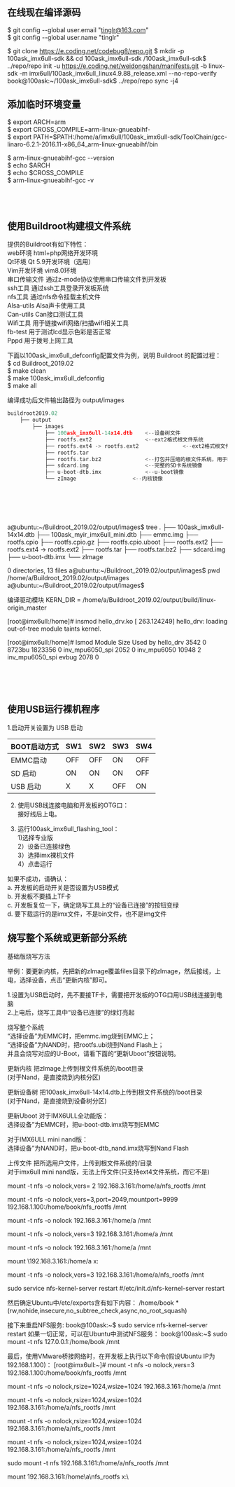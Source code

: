 

## 在线现在编译源码 <br>

$ git config --global user.email "tinglr@163.com"                          
$ git config --global user.name "tinglr"


$ git clone https://e.coding.net/codebug8/repo.git 
$ mkdir -p 100ask_imx6ull-sdk && cd 100ask_imx6ull-sdk 
/100ask_imx6ull-sdk$ ../repo/repo init -u https://e.coding.net/weidongshan/manifests.git  -b linux-sdk -m imx6ull/100ask_imx6ull_linux4.9.88_release.xml --no-repo-verify  
book@100ask:~/100ask_imx6ull-sdk$  ../repo/repo sync -j4



## 添加临时环境变量 <br>

$ export ARCH=arm    <br>
$ export CROSS_COMPILE=arm-linux-gnueabihf-   <br>
$ export PATH=$PATH:/home/a/imx6ull/100ask_imx6ull-sdk/ToolChain/gcc-linaro-6.2.1-2016.11-x86_64_arm-linux-gnueabihf/bin  <br>

$ arm-linux-gnueabihf-gcc --version   <br>
$ echo $ARCH <br>
$ echo $CROSS_COMPILE <br>
$ arm-linux-gnueabihf-gcc -v <br>
<br><br><br>




## 使用Buildroot构建根文件系统 <br>

提供的Buildroot有如下特性： <br>
web环境	html+php网络开发环境 <br>
Qt环境	Qt 5.9开发环境（选用） <br>
Vim开发环境	vim8.0环境 <br>
串口传输文件	通过z-mode协议使用串口传输文件到开发板 <br>
ssh工具	通过ssh工具登录开发板系统 <br>
nfs工具	通过nfs命令挂载主机文件 <br>
Alsa-utils	Alsa声卡使用工具 <br>
Can-utils	Can接口测试工具 <br>
Wifi工具	用于链接wifi网络/扫描wifi相关工具 <br>
fb-test	用于测试lcd显示色彩是否正常 <br>
Pppd	用于拨号上网工具 <br>


下面以100ask_imx6ull_defconfig配置文件为例，说明 Buildroot 的配置过程： <br>
$ cd Buildroot_2019.02 <br>
$ make clean <br>
$ make 100ask_imx6ull_defconfig <br>
$ make all <br>
 

编译成功后文件输出路径为 output/images <br>
```c
buildroot2019.02	 
	├── output 
		├── images	
			├── 100ask_imx6ull-14x14.dtb	<--设备树文件	
			├── rootfs.ext2					<--ext2格式根文件系统
			├── rootfs.ext4 -> rootfs.ext2		        <--ext2格式根文件系统	 
			├── rootfs.tar					 
			├── rootfs.tar.bz2				<--打包并压缩的根文件系统，用于NFSROOT启动 
			├── sdcard.img					<--完整的SD卡系统镜像 
			├── u-boot-dtb.imx				<--u-boot镜像
			└── zImage					<--内核镜像
 
```

<br><br><br>


a@ubuntu:~/Buildroot_2019.02/output/images$ tree
.
├── 100ask_imx6ull-14x14.dtb
├── 100ask_myir_imx6ull_mini.dtb
├── emmc.img
├── rootfs.cpio
├── rootfs.cpio.gz
├── rootfs.cpio.uboot
├── rootfs.ext2
├── rootfs.ext4 -> rootfs.ext2
├── rootfs.tar
├── rootfs.tar.bz2
├── sdcard.img
├── u-boot-dtb.imx
└── zImage

0 directories, 13 files
a@ubuntu:~/Buildroot_2019.02/output/images$ pwd
/home/a/Buildroot_2019.02/output/images
a@ubuntu:~/Buildroot_2019.02/output/images$

编译驱动模块
KERN_DIR = /home/a/Buildroot_2019.02/output/build/linux-origin_master

[root@imx6ull:/home]# insmod hello_drv.ko
[  263.124249] hello_drv: loading out-of-tree module taints kernel.

[root@imx6ull:/home]# lsmod
Module                  Size  Used by
hello_drv               3542  0
8723bu               1823356  0
inv_mpu6050_spi         2052  0
inv_mpu6050            10948  2 inv_mpu6050_spi
evbug                   2078  0





<br><br><br>

## 使用USB运行裸机程序 <br>

1.启动开关设置为 USB 启动<br>
 
 BOOT启动方式  | SW1  | SW2 |  SW3|  SW4
 ------ |------|------|------|------ 
 EMMC启动  | OFF | OFF  | ON   | OFF 
 SD  启动  | ON  | ON   | ON   | OFF 
 USB 启动  | X   | X    | OFF  | ON 
 
2. 使用USB线连接电脑和开发板的OTG口：<br>
接好线后上电。<br>

3. 运行100ask_imx6ull_flashing_tool：<br>
1)选择专业版<br>
2）设备已连接绿色<br>
3）选择imx裸机文件<br>
4）点击运行<br>


如果不成功，请确认：<br>
a. 开发板的启动开关是否设置为USB模式<br>
b. 开发板不要插上TF卡<br>
c. 开发板复位一下，确定烧写工具上的“设备已连接”的按钮变绿<br>
d. 要下载运行的是imx文件，不是bin文件，也不是img文件<br>


## 烧写整个系统或更新部分系统 <br>

基础版烧写方法<br>

举例：要更新内核，先把新的zImage覆盖files目录下的zImage，然后接线，上电，选择设备，点击“更新内核”即可。<br>

1.设置为USB启动时，先不要接TF卡，需要把开发板的OTG口用USB线连接到电脑<br>
2.上电后，烧写工具中“设备已连接”的绿灯亮起<br>

烧写整个系统	<br>
“选择设备”为EMMC时，把emmc.img烧到EMMC上；<br>
“选择设备”为NAND时，把rootfs.ubi烧到Nand Flash上；<br>
并且会烧写对应的U-Boot，请看下面的“更新Uboot”按钮说明。<br>

更新内核	把zImage上传到根文件系统的/boot目录<br>
(对于Nand，是直接烧到内核分区)<br>

更新设备树	把100ask_imx6ull-14x14.dtb上传到根文件系统的/boot目录<br>
(对于Nand，是直接烧到设备树分区)<br>

更新Uboot	对于IMX6ULL全功能版：<br>
选择设备”为EMMC时，把u-boot-dtb.imx烧写到EMMC<br>

对于IMX6ULL mini nand版：<br>
选择设备”为NAND时，把u-boot-dtb_nand.imx烧写到Nand Flash<br>

上传文件	把所选用户文件，上传到根文件系统的/目录<br>
对于imx6ull mini nand版，无法上传文件(只支持ext4文件系统，而它不是)<br>





mount -t nfs -o nolock,vers= 2    192.168.3.161:/home/a/nfs_rootfs     /mnt  

mount -t nfs -o nolock,vers=3,port=2049,mountport=9999 192.168.1.100:/home/book/nfs_rootfs /mnt

mount -t nfs -o nolock 192.168.3.161:/home/a /mnt


mount -t nfs -o nolock,vers=3 192.168.3.161:/home/a /mnt


mount -t nfs -o nolock 192.168.3.161:/home/a /mnt

mount \192.168.3.161:/home/a x:

mount -t nfs -o nolock,vers=3 192.168.3.161:/home/a/nfs_rootfs /mnt


 sudo service nfs-kernel-server restart
 #/etc/init.d/nfs-kernel-server restart
 
 
 
 然后确定Ubuntu中/etc/exports含有如下内容：
/home/book  *(rw,nohide,insecure,no_subtree_check,async,no_root_squash)

接下来重启NFS服务:
book@100ask:~$ sudo service nfs-kernel-server restart
如果一切正常，可以在Ubuntu中测试NFS服务：
book@100ask:~$ sudo  mount  -t  nfs  127.0.0.1:/home/book    /mnt

最后，使用VMware桥接网络时，在开发板上执行以下命令(假设Ubuntu IP为192.168.1.100)：
[root@imx6ull:~]# mount -t nfs -o nolock,vers=3 192.168.1.100:/home/book/nfs_rootfs /mnt

 
mount -t nfs -o nolock,rsize=1024,wsize=1024 192.168.3.161:/home/a /mnt


mount -t nfs -o nolock,rsize=1024,wsize=1024 192.168.3.161:/home/a/nfs_rootfs /mnt


mount -t nfs -o nolock,rsize=1024,wsize=1024 192.168.3.161:/home/a/nfs_rootfs /mnt

mount -t nfs -o nolock,rsize=1024,wsize=1024 192.168.3.161:/home/a/nfs_rootfs /mnt

sudo mount -t nfs 192.168.3.161:/home/a/nfs_rootfs /mnt

mount 192.168.3.161:/home\a\nfs_rootfs  x:\
